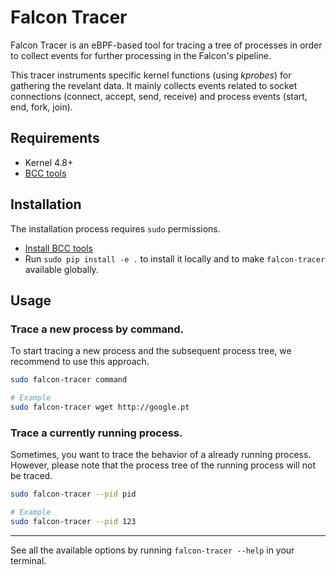 # Falcon Tracer
Falcon Tracer is an eBPF-based tool for tracing a tree of processes in order to collect events for further processing in the Falcon's pipeline.

This tracer instruments specific kernel functions (using *kprobes*) for gathering the revelant data. It mainly collects events related to socket connections (connect, accept, send, receive) and process events (start, end, fork, join).

## Requirements
- Kernel 4.8+
- [BCC tools](https://github.com/iovisor/bcc/blob/master/INSTALL.md)

## Installation
The installation process requires `sudo` permissions.

- [Install BCC tools](https://github.com/iovisor/bcc/blob/master/INSTALL.md)
- Run `sudo pip install -e .` to install it locally and to make `falcon-tracer` available globally.

## Usage

### **Trace a new process by command.**

To start tracing a new process and the subsequent process tree, we recommend to use this approach.

```bash
sudo falcon-tracer command

# Example
sudo falcon-tracer wget http://google.pt
```

### **Trace a currently running process.**

Sometimes, you want to trace the behavior of a already running process. However, please note that the process tree of the running process will not be traced.

```bash
sudo falcon-tracer --pid pid

# Example
sudo falcon-tracer --pid 123
```

---

See all the available options by running `falcon-tracer --help` in your terminal.
